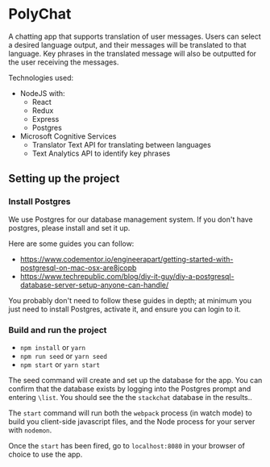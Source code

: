 # PolyChat

A chatting app that supports translation of user messages. Users can select a desired language output, and their messages will be translated to that language. Key phrases in the translated message will also be outputted for the user receiving the messages.

Technologies used:
* NodeJS with:
    * React
    * Redux
    * Express
    * Postgres
* Microsoft Cognitive Services
    * Translator Text API for translating between languages
    * Text Analytics API to identify key phrases

## Setting up the project

### Install Postgres

We use Postgres for our database management system. If you don't have postgres, please install and set it up.

Here are some guides you can follow:
- https://www.codementor.io/engineerapart/getting-started-with-postgresql-on-mac-osx-are8jcopb
- https://www.techrepublic.com/blog/diy-it-guy/diy-a-postgresql-database-server-setup-anyone-can-handle/

You probably don't need to follow these guides in depth; at minimum you just need to install Postgres, activate it, and ensure you can login to it.

### Build and run the project

* `npm install` or `yarn`
* `npm run seed` or `yarn seed`
* `npm start` or `yarn start`

The seed command will create and set up the database for the app. You can confirm that the database exists by logging into the Postgres prompt and entering `\list`. You should see the the `stackchat` database in the results..

The `start` command will run both the `webpack` process (in watch mode) to build you client-side javascript files, and the Node process for your server with `nodemon`.

Once the `start` has been fired, go to `localhost:8080` in your browser of choice to use the app.
